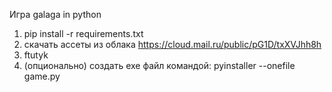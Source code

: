 Игра galaga in python
1. pip install -r requirements.txt
2. скачать ассеты из облака https://cloud.mail.ru/public/pG1D/txXVJhh8h
3. ftutyk
4. (опционально) создать exe файл командой: pyinstaller --onefile game.py
